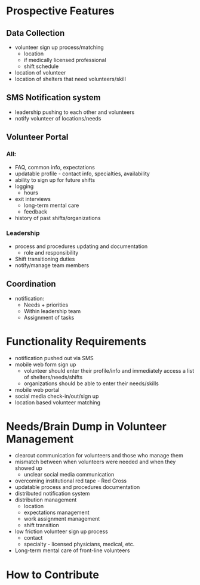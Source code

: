 # Prospective Features

## Data Collection
- volunteer sign up process/matching
    - location
    - if medically licensed professional
    - shift schedule
- location of volunteer
- location of shelters that need volunteers/skill

## SMS Notification system
- leadership pushing to each other and volunteers
- notify volunteer of locations/needs

## Volunteer Portal
### All:
- FAQ, common info, expectations
- updatable profile - contact info, specialties, availability
- ability to sign up for future shifts
- logging
    - hours
- exit interviews
    - long-term mental care
    - feedback
- history of past shifts/organizations
### Leadership
- process and procedures updating and documentation
    - role and responsibility
- Shift transitioning duties
- notify/manage team members

## Coordination
- notification:
    - Needs + priorities
    - Within leadership team
    - Assignment of tasks

# Functionality Requirements
- notification pushed out via SMS
- mobile web form sign up
    - volunteer should enter their profile/info and immediately access a list of shelters/needs/shifts
    - organizations should be able to enter their needs/skills
- mobile web portal
- social media check-in/out/sign up
- location based volunteer matching

# Needs/Brain Dump in Volunteer Management
- clearcut communication for volunteers and those who manage them
- mismatch between when volunteers were needed and when they showed up
    - unclear social media communication
- overcoming institutional red tape - Red Cross
- updatable process and procedures documentation
- distributed notification system
- distribution management
    - location
    - expectations management
    - work assignment management
    - shift transition
- low friction volunteer sign up process
    - contact
    - specialty - licensed physicians, medical, etc.
- Long-term mental care of front-line volunteers

# How to Contribute